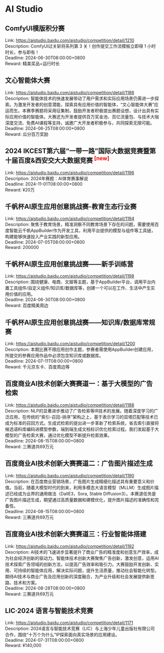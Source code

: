 # AI Studio



## ComfyUI模版积分赛

Link: https://aistudio.baidu.com/aistudio/competition/detail/1210  
Description: ComfyUI过关斩将系列第 3 关！创作提交工作流模板立即得 1 小时时长，参与即有！  
Deadline: 2024-06-30T08:00:00+0800  
Reward: 精美奖品+运行时长  


## 文心智能体大赛

Link: https://aistudio.baidu.com/aistudio/competition/detail/1186  
Description: 智能体技术的快速发展带动了用户需求和实际应用场景仍需进一步探索。为激发开发者的创意潜能，探索具有应用价值的智能体，“文心智能体大赛”应运而生。本赛季赛题将采用征集制，鼓励开发者积极提出赛题设想，设计出具有实际应用价值的智能体。大赛还为开发者提供百万奖金池、百亿流量包、与技术大咖深度交流、免费AI课程等支持，诚邀广大开发者积极参与，共同探索无限可能。  
Deadline: 2024-06-25T08:00:00+0800  
Reward: 瓜分百万奖励  


## 2024 IKCEST第六届“一带一路”国际大数据竞赛暨第十届百度&西安交大大数据竞赛 <sup style="color:red">[new]<sup>  

Link: https://aistudio.baidu.com/aistudio/competition/detail/1196  
Description: 2024年赛题：AI体育赛事解说  
Deadline: 2024-11-01T08:00:00+0800  
Reward: ¥20万  


## 千帆杯AI原生应用创意挑战赛-教育生态行业赛

Link: https://aistudio.baidu.com/aistudio/competition/detail/1194  
Description: 聚焦于教育场景，精准洞察不同教育场景下存在的问题，需要使用百度智能云千帆AppBuilder作为开发工具，利用平台提供的模型与组件等工具链，构建能够快速投入产业实践的新型应用。  
Deadline: 2024-07-05T08:00:00+0800  
Reward: 200000  


## 千帆杯AI原生应用创意挑战赛——新手训练营

Link: https://aistudio.baidu.com/aistudio/competition/detail/1198  
Description: 围绕健康、电商、文娱等主题，基于AppBuilder平台，调用平台内置工具组件/自定义组件/知识库/数据库等，创建一个可以在工作、生活中产生实用价值的应用。  
Deadline: 2024-06-30T08:00:00+0800  
Reward: 百度精美周边  


## 千帆杯AI原生应用创意挑战赛——知识库/数据库常规赛

Link: https://aistudio.baidu.com/aistudio/competition/detail/1200  
Description: 本期比赛不限应用创作主题，参赛者需使用AppBuilder创建应用，所提交的参赛应用作品中必须包含知识库或数据库。  
Deadline: 2024-07-11T08:00:00+0800  
Reward: 千元京东卡、百度周边等  


## 百度商业AI技术创新大赛赛道一：基于大模型的广告检索

Link: https://aistudio.baidu.com/aistudio/competition/detail/1188  
Description: NLP的显著进步推动了广告检索等IR技术的发展。随着深度学习的广泛应用，在传统的“索引-召回-排序”架构之上，基于表示学习的双塔匹配等技术已成为标准的召回方式。生成式检索的提出进一步革新了检索系统，省去索引直接将候选语料库编码进模型参数，端到端生成文档标识优化检索过程。我们发起基于大模型的广告检索大赛，通过优化模型不断提升检索效果。  
Deadline: 2024-08-15T08:00:00+0800  
Reward: 三赛道共69万元  


## 百度商业AI技术创新大赛赛道二：广告图片描述生成

Link: https://aistudio.baidu.com/aistudio/competition/detail/1190  
Description: 在百度商业营销场景，广告图片生成精细化描述具有重要意义和价值。当前，随着大模型时代的到来，利用多模态大语言模型（MLLM）生成图片描述已经成为业界的通用做法（DallE3，Sora, Stable Diffusion3）。本赛道任务是广告图片描述生成，期望通过高质量数据和建模优化，提升图片描述的准确性和完备性。  
Deadline: 2024-08-15T08:00:00+0800  
Reward: 三赛道共69万元  


## 百度商业AI技术创新大赛赛道三：行业智能体搭建

Link: https://aistudio.baidu.com/aistudio/competition/detail/1192  
Description: AI技术的飞速进步显著提升了商业广告的精准度和创意生产效率，成为社会经济创新的驱动力。智能体技术创新大赛聚焦广告创新，激发创意，运用AI技术探索广告领域的创新方法，以提高广告效率和吸引力。大赛鼓励开发创新、实用、可持续的智能体应用，解决实际问题，提升生活质量，推动社会智能化转型。期待AI技术与商业广告及应用创新的深度融合，为产业升级和社会发展提供新思路、技术和方案。  
Deadline: 2024-08-28T08:00:00+0800  
Reward: 三赛道共69万元  


## LIC·2024 语言与智能技术竞赛

Link: https://aistudio.baidu.com/aistudio/competition/detail/1171  
Description: 2024语言与智能技术竞赛（LIC）与上海少年儿童出版社有限公司合作，围绕“十万个为什么”IP探索面向真实场景的应用建设。  
Deadline: 2024-07-31T08:00:00+0800  
Reward: ¥140,000  

